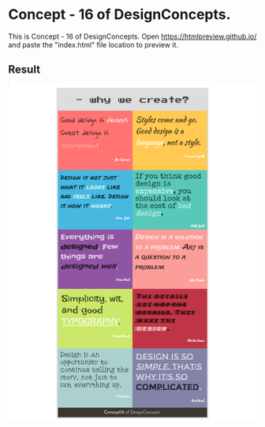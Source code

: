 Concept - 16 of DesignConcepts.
==============================

This is Concept - 16 of DesignConcepts.
Open https://htmlpreview.github.io/ and paste the "index.html" file location to preview it.

Result
-----------
<p align="center">
  <img src="c16.png"/>
</p>
